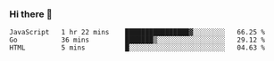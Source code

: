 ### Hi there 👋

<!--
**KLXLjun/KLXLjun** is a ✨ _special_ ✨ repository because its `README.md` (this file) appears on your GitHub profile.

Here are some ideas to get you started:

- 🔭 I’m currently working on ...
- 🌱 I’m currently learning ...
- 👯 I’m looking to collaborate on ...
- 🤔 I’m looking for help with ...
- 💬 Ask me about ...
- 📫 How to reach me: ...
- 😄 Pronouns: ...
- ⚡ Fun fact: ...
-->

<!--START_SECTION:waka-->
```text
JavaScript   1 hr 22 mins    ████████████████▓░░░░░░░░   66.25 % 
Go           36 mins         ███████▒░░░░░░░░░░░░░░░░░   29.12 % 
HTML         5 mins          █░░░░░░░░░░░░░░░░░░░░░░░░   04.63 % 
```
<!--END_SECTION:waka-->
